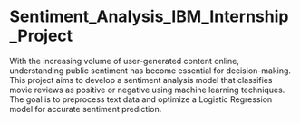 # Sentiment_Analysis_IBM_Internship_Project
With the increasing volume of user-generated content online, understanding public sentiment has become essential for decision-making. This project aims to develop a sentiment analysis model that classifies movie reviews as positive or negative using machine learning techniques. The goal is to preprocess text data and optimize a Logistic Regression model for accurate sentiment prediction.
